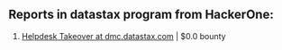 ## Reports in datastax program from HackerOne:
1. [Helpdesk Takeover at dmc.datastax.com](https://hackerone.com/reports/759454) | $0.0 bounty